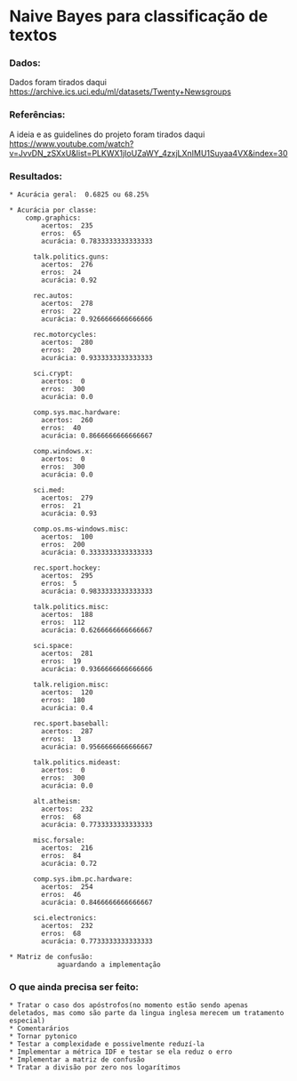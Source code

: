 
# Naive Bayes para classificação de textos

### Dados:
Dados foram tirados daqui https://archive.ics.uci.edu/ml/datasets/Twenty+Newsgroups


### Referências:
A ideia e as guidelines do projeto foram tirados daqui https://www.youtube.com/watch?v=JvvDN_zSXxU&list=PLKWX1jIoUZaWY_4zxjLXnIMU1Suyaa4VX&index=30
 
### Resultados:

	* Acurácia geral:  0.6825 ou 68.25%

	* Acurácia por classe:
		comp.graphics:
			acertos:  235
			erros:  65
			acurácia: 0.7833333333333333 

		  talk.politics.guns:
			acertos:  276
			erros:  24
			acurácia: 0.92 

		  rec.autos:
			acertos:  278
			erros:  22
			acurácia: 0.9266666666666666 

		  rec.motorcycles:
			acertos:  280
			erros:  20
			acurácia: 0.9333333333333333 

		  sci.crypt:
			acertos:  0
			erros:  300
			acurácia: 0.0 

		  comp.sys.mac.hardware:
			acertos:  260
			erros:  40
			acurácia: 0.8666666666666667 

		  comp.windows.x:
			acertos:  0
			erros:  300
			acurácia: 0.0 

		  sci.med:
			acertos:  279
			erros:  21
			acurácia: 0.93 

		  comp.os.ms-windows.misc:
			acertos:  100
			erros:  200
			acurácia: 0.3333333333333333 

		  rec.sport.hockey:
			acertos:  295
			erros:  5
			acurácia: 0.9833333333333333 

		  talk.politics.misc:
			acertos:  188
			erros:  112
			acurácia: 0.6266666666666667 

		  sci.space:
			acertos:  281
			erros:  19
			acurácia: 0.9366666666666666 

		  talk.religion.misc:
			acertos:  120
			erros:  180
			acurácia: 0.4 

		  rec.sport.baseball:
			acertos:  287
			erros:  13
			acurácia: 0.9566666666666667 

		  talk.politics.mideast:
			acertos:  0
			erros:  300
			acurácia: 0.0 

		  alt.atheism:
			acertos:  232
			erros:  68
			acurácia: 0.7733333333333333 

		  misc.forsale:
			acertos:  216
			erros:  84
			acurácia: 0.72 

		  comp.sys.ibm.pc.hardware:
			acertos:  254
			erros:  46
			acurácia: 0.8466666666666667 

		  sci.electronics:
			acertos:  232
			erros:  68
			acurácia: 0.7733333333333333 

	* Matriz de confusão: 
				aguardando a implementação


### O que ainda precisa ser feito:
	* Tratar o caso dos apóstrofos(no momento estão sendo apenas deletados, mas como são parte da lingua inglesa merecem um tratamento especial)
	* Comentarários
	* Tornar pytonico
	* Testar a complexidade e possivelmente reduzí-la
	* Implementar a métrica IDF e testar se ela reduz o erro
	* Implementar a matriz de confusão
	* Tratar a divisão por zero nos logarítimos
